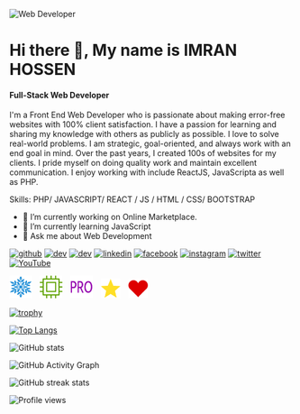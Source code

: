 ![Web Developer](https://sagaratechnology.com/blog/wp-content/uploads/2021/05/How-to-Become-a-Web-Developer.jpg)

# Hi there 👋, My name is IMRAN HOSSEN
#### Full-Stack Web Developer


I'm a Front End Web Developer who is passionate about
making error-free websites with 100% client satisfaction. I have a passion for learning and sharing my knowledge with others as publicly as possible. I love to solve real-world problems. I am strategic, goal-oriented, and always work with an end goal in mind. Over the past years, I created 100s of websites for my clients. I pride myself on doing quality work and maintain excellent communication. I enjoy working with include ReactJS, JavaScripta as well as PHP.

Skills: PHP/ JAVASCRIPT/ REACT / JS / HTML / CSS/ BOOTSTRAP

- 🔭 I’m currently working on Online Marketplace. 
- 🌱 I’m currently learning JavaScript 
- 💬 Ask me about Web Development 


[<img src='https://cdn.jsdelivr.net/npm/simple-icons@3.0.1/icons/github.svg' alt='github' height='40'>](https://github.com/ImRanKhan81m)  [<img src='https://cdn.jsdelivr.net/npm/simple-icons@3.0.1/icons/dev-dot-to.svg' alt='dev' height='40'>](https://dev.to/ImRanKhan81m)  [<img src='https://cdn.jsdelivr.net/npm/simple-icons@3.0.1/icons/hashnode.svg' alt='dev' height='40'>](ImRanKhan81m)  [<img src='https://cdn.jsdelivr.net/npm/simple-icons@3.0.1/icons/linkedin.svg' alt='linkedin' height='40'>](https://www.linkedin.com/in/ImRanKhan81m/)  [<img src='https://cdn.jsdelivr.net/npm/simple-icons@3.0.1/icons/facebook.svg' alt='facebook' height='40'>](https://www.facebook.com/ImRanKhan81m)  [<img src='https://cdn.jsdelivr.net/npm/simple-icons@3.0.1/icons/instagram.svg' alt='instagram' height='40'>](https://www.instagram.com/ImRanKhan81m/)  [<img src='https://cdn.jsdelivr.net/npm/simple-icons@3.0.1/icons/twitter.svg' alt='twitter' height='40'>](https://twitter.com/ImRanKhan81m)  [<img src='https://cdn.jsdelivr.net/npm/simple-icons@3.0.1/icons/youtube.svg' alt='YouTube' height='40'>](https://www.youtube.com/channel/ImRanKhan81m)  

<a href='https://archiveprogram.github.com/'><img src='https://raw.githubusercontent.com/acervenky/animated-github-badges/master/assets/acbadge.gif' width='40' height='40'></a> <a href='https://docs.github.com/en/developers'><img src='https://raw.githubusercontent.com/acervenky/animated-github-badges/master/assets/devbadge.gif' width='40' height='40'></a> <a href='https://github.com/pricing'><img src='https://raw.githubusercontent.com/acervenky/animated-github-badges/master/assets/pro.gif' width='40' height='40'></a> <a href='https://stars.github.com/'><img src='https://raw.githubusercontent.com/acervenky/animated-github-badges/master/assets/starbadge.gif' width='35' height='35'></a> <a href='https://docs.github.com/en/github/supporting-the-open-source-community-with-github-sponsors'><img src='https://raw.githubusercontent.com/acervenky/animated-github-badges/master/assets/sponsorbadge.gif' width='35' height='35'></a> 

[![trophy](https://github-profile-trophy.vercel.app/?username=ImRanKhan81m)](https://github.com/ryo-ma/github-profile-trophy)

[![Top Langs](https://github-readme-stats.vercel.app/api/top-langs/?username=ImRanKhan81m)](https://github.com/anuraghazra/github-readme-stats)

![GitHub stats](https://github-readme-stats.vercel.app/api?username=ImRanKhan81m&show_icons=true&count_private=true)  

![GitHub Activity Graph](https://activity-graph.herokuapp.com/graph?username=ImRanKhan81m)  

![GitHub streak stats](https://github-readme-streak-stats.herokuapp.com/?user=ImRanKhan81m)  

![Profile views](https://gpvc.arturio.dev/ImRanKhan81m)  

